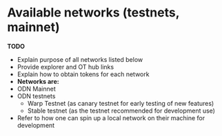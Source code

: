 # Available networks \(testnets, mainnet\)

**TODO**

* Explain purpose of all networks listed below
* Provide explorer and OT hub links
* Explain how to obtain tokens for each network
* **Networks are:**
* ODN Mainnet
* ODN testnets
  * Warp Testnet \(as canary testnet for early testing of new features\)
  * Stable testnet \(as the testnet recommended for development use\)
* Refer to how one can spin up a local network on their machine for development

